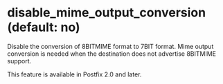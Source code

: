# disable_mime_output_conversion (default: no)

Disable the conversion of 8BITMIME format to 7BIT format. Mime
output conversion is needed when the destination does not advertise
8BITMIME support.




This feature is available in Postfix 2.0 and later.




